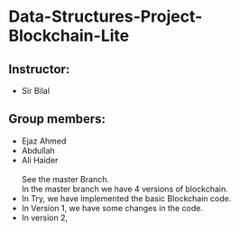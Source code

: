 # Data-Structures-Project-Blockchain-Lite
## Instructor:
- Sir Bilal
## Group members:
- Ejaz Ahmed
- Abdullah
- Ali Haider<br>
<br> See the master Branch.<br>
In the master branch we have 4 versions of blockchain.
- In Try, we have implemented the basic Blockchain code.
- In Version 1, we have some changes in the code.
- In version 2, 
